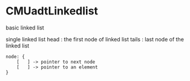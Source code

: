 # CMUadtLinkedlist
 basic linked list

single linked list
    head : the first node of linked list
    tails : last node of the linked list

    node: {
        [   ] -> pointer to next node
        [   ] -> pointer to an element
    }
